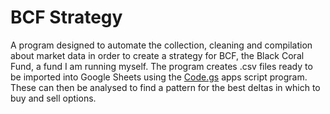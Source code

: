 # BCF Strategy
A program designed to automate the collection, cleaning and compilation about market data in order to create a strategy for BCF, the Black Coral Fund, a fund I am running myself. The program creates .csv files ready to be imported into Google Sheets using the [Code.gs](Code.gs) apps script program. These can then be analysed to find a pattern for the best deltas in which to buy and sell options.
